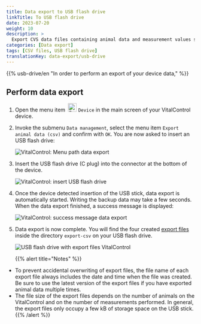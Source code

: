 ```yaml
---
title: Data export to USB flash drive
linkTitle: To USB flash drive
date: 2023-07-20
weight: 10
description: >
  Export CVS data files containing animal data and measurement values stored on the VitalControl device to a USB flash drive.
categories: [Data export]
tags: [CSV files, USB flash drive]
translationKey: data-export/usb-drive
---
```

{{% usb-drive/en "In order to perform an export of your device data," %}}

## Perform data export

1. Open the menu item &nbsp;<img src="/icons/device.svg" width="23" align="bottom" alt="Device" /> `Device` in the main screen of your VitalControl device.

2. Invoke the submenu `Data management`, select the menu item `Export animal data (csv)` and confirm with `OK`. You are now asked to insert an USB flash drive:

   ![VitalControl: Menu path data export](../images/data-export.png "Invoke data export")

3. Insert the USB flash drive (C plug) into the connector at the bottom of the device.

   ![VitalControl: insert USB flash drive](/images/firmware/update/plug-in-dual-usb-stick.svg "Insert USB flash drive")

4. Once the device detected insertion of the USB stick, data export is automatically started. Writing the backup data may take a few seconds. When the data export finished, a success message is displayed:

   ![VitalControl: success message data export](../images/success-data-export.png "Success data export")

5. Data export is now complete. You will find the four created [export files](../export-files/) inside the directory `export-csv` on your USB flash drive.

   ![USB flash drive with export files VitalControl](../images/export-files.png "Export files on USB flash drive")

   {{% alert title="Notes" %}}
  - To prevent accidental overwriting of export files, the file name of each export file always includes the date and time when the file was created. Be sure to use the latest version of the export files if you have exported animal data multiple times.
  - The file size of the export files depends on the number of animals on the VitalControl and on the number of measurements performed. In general, the export files only occupy a few kB of storage space on the USB stick.
   {{% /alert %}}
   